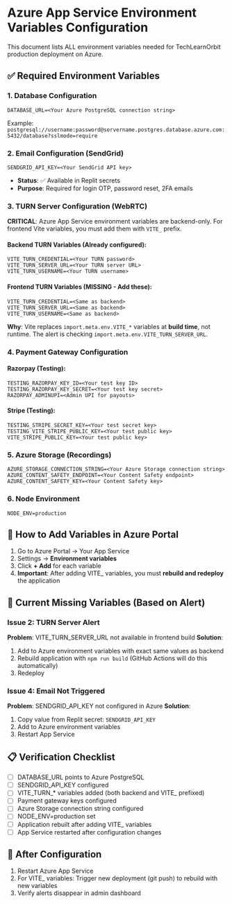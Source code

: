 # Azure App Service Environment Variables Configuration

This document lists ALL environment variables needed for TechLearnOrbit production deployment on Azure.

## ✅ Required Environment Variables

### 1. Database Configuration
```
DATABASE_URL=<Your Azure PostgreSQL connection string>
```
Example: `postgresql://username:password@servername.postgres.database.azure.com:5432/database?sslmode=require`

### 2. Email Configuration (SendGrid)
```
SENDGRID_API_KEY=<Your SendGrid API key>
```
- **Status**: ✅ Available in Replit secrets
- **Purpose**: Required for login OTP, password reset, 2FA emails

### 3. TURN Server Configuration (WebRTC)

**CRITICAL**: Azure App Service environment variables are backend-only. For frontend Vite variables, you must add them with `VITE_` prefix.

#### Backend TURN Variables (Already configured):
```
VITE_TURN_CREDENTIAL=<Your TURN password>
VITE_TURN_SERVER_URL=<Your TURN server URL>
VITE_TURN_USERNAME=<Your TURN username>
```

#### Frontend TURN Variables (MISSING - Add these):
```
VITE_TURN_CREDENTIAL=<Same as backend>
VITE_TURN_SERVER_URL=<Same as backend>  
VITE_TURN_USERNAME=<Same as backend>
```

**Why**: Vite replaces `import.meta.env.VITE_*` variables at **build time**, not runtime. The alert is checking `import.meta.env.VITE_TURN_SERVER_URL`.

### 4. Payment Gateway Configuration

#### Razorpay (Testing):
```
TESTING_RAZORPAY_KEY_ID=<Your test key ID>
TESTING_RAZORPAY_KEY_SECRET=<Your test key secret>
RAZORPAY_ADMINUPI=<Admin UPI for payouts>
```

#### Stripe (Testing):
```
TESTING_STRIPE_SECRET_KEY=<Your test secret key>
TESTING_VITE_STRIPE_PUBLIC_KEY=<Your test public key>
VITE_STRIPE_PUBLIC_KEY=<Your test public key>
```

### 5. Azure Storage (Recordings)
```
AZURE_STORAGE_CONNECTION_STRING=<Your Azure Storage connection string>
AZURE_CONTENT_SAFETY_ENDPOINT=<Your Content Safety endpoint>
AZURE_CONTENT_SAFETY_KEY=<Your Content Safety key>
```

### 6. Node Environment
```
NODE_ENV=production
```

## 🔧 How to Add Variables in Azure Portal

1. Go to Azure Portal → Your App Service
2. Settings → **Environment variables**
3. Click **+ Add** for each variable
4. **Important**: After adding VITE_ variables, you must **rebuild and redeploy** the application

## 🚨 Current Missing Variables (Based on Alert)

### Issue 2: TURN Server Alert
**Problem**: VITE_TURN_SERVER_URL not available in frontend build
**Solution**: 
1. Add to Azure environment variables with exact same values as backend
2. Rebuild application with `npm run build` (GitHub Actions will do this automatically)
3. Redeploy

### Issue 4: Email Not Triggered
**Problem**: SENDGRID_API_KEY not configured in Azure
**Solution**: 
1. Copy value from Replit secret: `SENDGRID_API_KEY`
2. Add to Azure environment variables
3. Restart App Service

## 📋 Verification Checklist

- [ ] DATABASE_URL points to Azure PostgreSQL
- [ ] SENDGRID_API_KEY configured
- [ ] VITE_TURN_* variables added (both backend and VITE_ prefixed)
- [ ] Payment gateway keys configured
- [ ] Azure Storage connection string configured
- [ ] NODE_ENV=production set
- [ ] Application rebuilt after adding VITE_ variables
- [ ] App Service restarted after configuration changes

## 🔄 After Configuration

1. Restart Azure App Service
2. For VITE_ variables: Trigger new deployment (git push) to rebuild with new variables
3. Verify alerts disappear in admin dashboard
